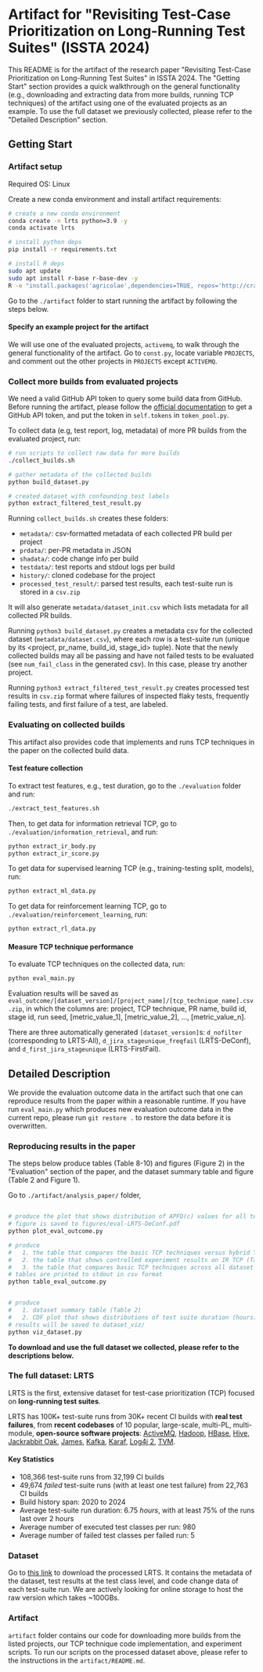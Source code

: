 # Artifact for "Revisiting Test-Case Prioritization on Long-Running Test Suites" (ISSTA 2024)


This README is for the artifact of the research paper "Revisiting Test-Case Prioritization on Long-Running Test Suites" in ISSTA 2024. 
The "Getting Start" section provides a quick walkthrough on the general functionality (e.g., downloading and extracting data from more builds, running TCP techniques) of the artifact using one of the evaluated projects as an example. To use the full dataset we previously collected, please refer to the "Detailed Description" section.

## Getting Start


### Artifact setup

Required OS: Linux

Create a new conda environment and install artifact requirements:

```bash
# create a new conda environment
conda create -n lrts python=3.9 -y
conda activate lrts

# install python deps
pip install -r requirements.txt

# install R deps
sudo apt update
sudo apt install r-base r-base-dev -y
R -e "install.packages('agricolae',dependencies=TRUE, repos='http://cran.rstudio.com/')"
```


Go to the `./artifact` folder to start running the artifact by following the steps below.


#### Specify an example project for the artifact 

We will use one of the evaluated projects, `activemq`, to walk through the general functionality of the artifact. Go to `const.py`, locate variable `PROJECTS`, and comment out the other projects in `PROJECTS` except `ACTIVEMQ`. 


### Collect more builds from evaluated projects

We need a valid GitHub API token to query some build data from GitHub. Before running the artifact, please follow the [official documentation](https://docs.github.com/en/authentication/keeping-your-account-and-data-secure/managing-your-personal-access-tokens) to get a GitHub API token, and put the token in `self.tokens` in `token_pool.py`.

To collect data (e.g, test report, log, metadata) of more PR builds from the evaluated project, run:

```bash
# run scripts to collect raw data for more builds
./collect_builds.sh

# gather metadata of the collected builds
python build_dataset.py

# created dataset with confounding test labels
python extract_filtered_test_result.py
```

Running `collect_builds.sh` creates these folders: 
- `metadata/`: csv-formatted metadata of each collected PR build per project
- `prdata/`: per-PR metadata in JSON
- `shadata/`: code change info per build 
- `testdata/`: test reports and stdout logs per build
- `history/`: cloned codebase for the project
- `processed_test_result/`: parsed test results, each test-suite run is stored in a `csv.zip`

It will also generate `metadata/dataset_init.csv` which lists metadata for all collected PR builds.

Running `python3 build_dataset.py` creates a metadata csv for the collected dataset (`metadata/dataset.csv`), where each row is a test-suite run (unique by its \<project, pr_name, build_id, stage_id\> tuple). Note that the newly collected builds may all be passing and have not failed tests to be evaluated (see `num_fail_class` in the generated csv). In this case, please try another project.

Running `python3 extract_filtered_test_result.py` creates processed test results in `csv.zip` format where failures of inspected flaky tests, frequently failing tests, and first failure of a test, are labeled.


### Evaluating on collected builds

This artifact also provides code that implements and runs TCP techniques in the paper on the collected build data.

#### Test feature collection

To extract test features, e.g., test duration, go to the `./evaluation` folder and run:

```bash
./extract_test_features.sh
```

Then, to get data for information retrieval TCP, go to `./evaluation/information_retrieval`, and run:

```bash
python extract_ir_body.py
python extract_ir_score.py
```


To get data for supervised learning TCP (e.g., training-testing split, models), run:

```bash
python extract_ml_data.py
```


To get data for reinforcement learning TCP, go to `./evaluation/reinforcement_learning`, run:

```bash
python extract_rl_data.py
```

#### Measure TCP technique performance

To evaluate TCP techniques on the collected data, run:

```bash
python eval_main.py
```

Evaluation results will be saved as `eval_outcome/[dataset_version]/[project_name]/[tcp_technique_name].csv.zip`, in which the columns are: project, TCP technique, PR name, build id, stage id, run seed, \[metric_value_1\], \[metric_value_2\], ..., \[metric_value_n\]. 

There are three automatically generated `[dataset_version]`s: `d_nofilter` (corresponding to LRTS-All), `d_jira_stageunique_freqfail` (LRTS-DeConf), and `d_first_jira_stageunique` (LRTS-FirstFail).


## Detailed Description


We provide the evaluation outcome data in the artifact such that one can reproduce results from the paper within a reasonable runtime. If you have run `eval_main.py` which produces new evaluation outcome data in the current repo, please run `git restore .` to restore the data before it is overwritten.


### Reproducing results in the paper

The steps below produce tables (Table 8-10) and figures (Figure 2) in the "Evaluation" section of the paper, and the dataset summary table and figure (Table 2 and Figure 1).

Go to `./artifact/analysis_paper/` folder,

```bash

# produce the plot that shows distribution of APFD(c) values for all techniques (Figure 2)
# figure is saved to figures/eval-LRTS-DeConf.pdf
python plot_eval_outcome.py

# produce
#   1. the table that compares the basic TCP techniques versus hybrid TCP (Table 8)
#   2. the table that shows controlled experiment results on IR TCP (Table 9)
#   3. the table that compares basic TCP techniques across all dataset versions (Table 10)
# tables are printed to stdout in csv format
python table_eval_outcome.py


# produce 
#   1. dataset summary table (Table 2)
#   2. CDF plot that shows distributions of test suite duration (hours) and size per project (Figure 1)
# results will be saved to dataset_viz/
python viz_dataset.py
```

**To download and use the full dataset we collected, please refer to the descriptions below.**


### The full dataset: LRTS


LRTS is the first, extensive dataset for test-case prioritization (TCP) focused on **long-running test suites**.

LRTS has 100K+ test-suite runs from 30K+ recent CI builds with **real test failures**, from **recent codebases** of 10 popular, large-scale, multi-PL, multi-module, **open-source software projects**: [ActiveMQ](https://github.com/apache/activemq), [Hadoop](https://github.com/apache/hadoop), [HBase](https://github.com/apache/hbase), [Hive](https://github.com/apache/hive), [Jackrabbit Oak](https://github.com/apache/jackrabbit-oak), [James](https://github.com/apache/james-project), [Kafka](https://github.com/apache/kafka), [Karaf](https://github.com/apache/karaf), [Log4j 2](https://github.com/apache/logging-log4j2), [TVM](https://github.com/apache/tvm).


#### Key Statistics
- 108,366 test-suite runs from 32,199 CI builds
- 49,674 *failed* test-suite runs (with at least one test failure) from 22,763 CI builds
- Build history span: 2020 to 2024
- Average test-suite run duration: 6.75 *hours*, with at least 75% of the runs last over 2 hours
- Average number of executed test classes per run: 980
- Average number of failed test classes per failed run: 5 


### Dataset

Go to [this link](https://drive.google.com/file/d/13vnCA0tY2BMY9irfn0nV01bJnST6z4kx/view?usp=sharing) to download the processed LRTS. It contains the metadata of the dataset, test results at the test class level, and code change data of each test-suite run. We are actively looking for online storage to host the raw version which takes ~100GBs.

### Artifact

`artifact` folder contains our code for downloading more builds from the listed projects, our TCP technique code implementation, and experiment scripts. To run our scripts on the processed dataset above, please refer to the instructions in the `artifact/README.md`.

<!-- #### Requirement

Install python requirement via `requirements.txt`. Install `R` and `agricolae` library on `R`. -->
